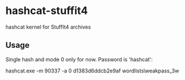 # hashcat-stuffit4
hashcat kernel for StuffIt4 archives

## Usage

Single hash and mode 0 only for now. Password is 'hashcat':

hashcat.exe -m 90337 -a 0 d1383d6ddcb2e9af wordlists\weakpass_3w
